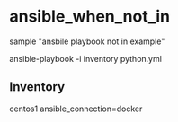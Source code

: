 # ansible_when_not_in
sample  "ansbile playbook not in example"

ansible-playbook -i inventory python.yml 

Inventory
---------
centos1 ansible_connection=docker
